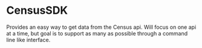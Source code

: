 # CensusSDK
Provides an easy way to get data from the Census api. Will focus on one api at a time, but goal is to support as many as possible through a command line like interface.

